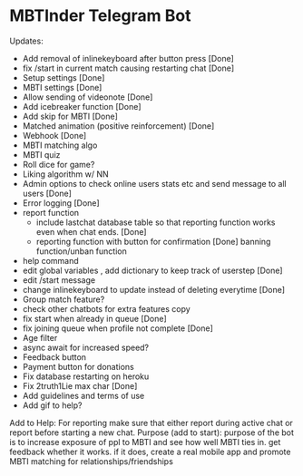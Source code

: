 # MBTInder Telegram Bot



Updates:
  
  - Add removal of inlinekeyboard after button press [Done]
  - fix /start in current match causing restarting chat [Done]
  - Setup settings [Done]
  - MBTI settings [Done]
  - Allow sending of videonote [Done]
  - Add icebreaker function [Done]
  - Add skip for MBTI [Done]
  - Matched animation (positive reinforcement) [Done]
  - Webhook [Done]
  - MBTI matching algo 
  - MBTI quiz 
  - Roll dice for game?
  - Liking algorithm w/ NN
  - Admin options to check online users stats etc and send message to all users [Done]
  - Error logging [Done]
  - report function 
	- include lastchat database table so that reporting function works even when chat ends. [Done]
	- reporting function with button for confirmation [Done]
	banning function/unban function
  - help command 
  - edit global variables , add dictionary to keep track of userstep [Done]
  - edit /start message
  - change inlinekeyboard to update instead of deleting everytime [Done]
  - Group match feature?
  - check other chatbots for extra features copy
  - fix start when already in queue [Done]
  - fix joining queue when profile not complete [Done]
  - Age filter
  - async await for increased speed?
  - Feedback button
  - Payment button for donations
  - Fix database restarting on heroku 
  - Fix 2truth1Lie max char [Done]
  - Add guidelines and terms of use
  - Add gif to help?

  Add to Help: For reporting make sure that either report during active chat or report before starting a new chat.
  Purpose (add to start): purpose of the bot is to increase exposure of ppl to MBTI and see how well MBTI ties in. get feedback whether it works. if it does, create a real mobile app and promote MBTI matching for relationships/friendships